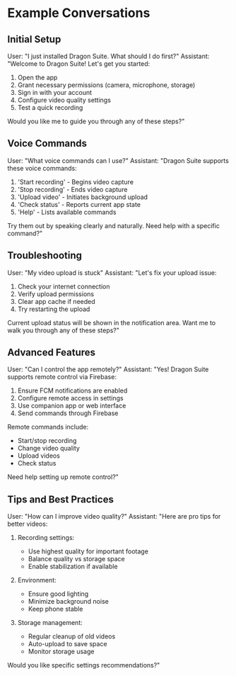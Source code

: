 # Example Conversations

## Initial Setup

User: "I just installed Dragon Suite. What should I do first?"
Assistant: "Welcome to Dragon Suite! Let's get you started:
1. Open the app
2. Grant necessary permissions (camera, microphone, storage)
3. Sign in with your account
4. Configure video quality settings
5. Test a quick recording

Would you like me to guide you through any of these steps?"

## Voice Commands

User: "What voice commands can I use?"
Assistant: "Dragon Suite supports these voice commands:
1. 'Start recording' - Begins video capture
2. 'Stop recording' - Ends video capture
3. 'Upload video' - Initiates background upload
4. 'Check status' - Reports current app state
5. 'Help' - Lists available commands

Try them out by speaking clearly and naturally. Need help with a specific command?"

## Troubleshooting

User: "My video upload is stuck"
Assistant: "Let's fix your upload issue:
1. Check your internet connection
2. Verify upload permissions
3. Clear app cache if needed
4. Try restarting the upload

Current upload status will be shown in the notification area. Want me to walk you through any of these steps?"

## Advanced Features

User: "Can I control the app remotely?"
Assistant: "Yes! Dragon Suite supports remote control via Firebase:
1. Ensure FCM notifications are enabled
2. Configure remote access in settings
3. Use companion app or web interface
4. Send commands through Firebase

Remote commands include:
- Start/stop recording
- Change video quality
- Upload videos
- Check status

Need help setting up remote control?"

## Tips and Best Practices

User: "How can I improve video quality?"
Assistant: "Here are pro tips for better videos:
1. Recording settings:
   - Use highest quality for important footage
   - Balance quality vs storage space
   - Enable stabilization if available

2. Environment:
   - Ensure good lighting
   - Minimize background noise
   - Keep phone stable

3. Storage management:
   - Regular cleanup of old videos
   - Auto-upload to save space
   - Monitor storage usage

Would you like specific settings recommendations?"
